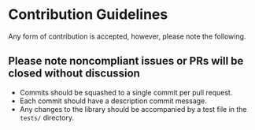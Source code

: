 # Contribution Guidelines

Any form of contribution is accepted, however, please note the following.

## Please note noncompliant issues or PRs will be closed without discussion

- Commits should be squashed to a single commit per pull request.
- Each commit should have a description commit message.
- Any changes to the library should be accompanied by a test file in the `tests/` directory.